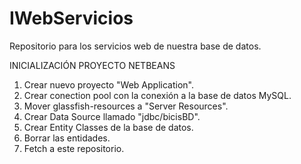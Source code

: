 # IWebServicios
Repositorio para los servicios web de nuestra base de datos.

INICIALIZACIÓN PROYECTO NETBEANS
  1. Crear nuevo proyecto "Web Application".
  2. Crear conection pool con la conexión a la base de datos MySQL.
  3. Mover glassfish-resources a "Server Resources".
  4. Crear Data Source llamado "jdbc/bicisBD".
  5. Crear Entity Classes de la base de datos.
  6. Borrar las entidades.
  7. Fetch a este repositorio.
